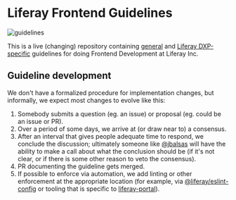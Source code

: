 # Liferay Frontend Guidelines

![guidelines](https://github.com/liferay/liferay-frontend-projects/workflows/guidelines/badge.svg)

This is a live (changing) repository containing [general](/general) and [Liferay DXP-specific](/dxp) guidelines for doing Frontend Development at Liferay Inc.

## Guideline development

We don't have a formalized procedure for implementation changes, but informally, we expect most changes to evolve like this:

1.  Somebody submits a question (eg. an issue) or proposal (eg. could be an issue or PR).
2.  Over a period of some days, we arrive at (or draw near to) a consensus.
3.  After an interval that gives people adequate time to respond, we conclude the discussion; ultimately someone like [@jbalsas](https://github.com/jbalsas) will have the ability to make a call about what the conclusion should be (if it's not clear, or if there is some other reason to veto the consensus).
4.  PR documenting the guideline gets merged.
5.  If possible to enforce via automation, we add linting or other enforcement at the appropriate location (for example, via [@liferay/eslint-config](https://github.com/liferay/liferay-frontend-projects/tree/master/projects/eslint-config) or tooling that is specific to [liferay-portal](https://github.com/liferay/liferay-portal)).
